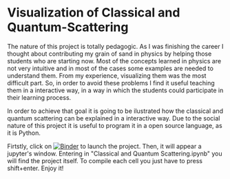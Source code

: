 # Visualization of Classical and Quantum-Scattering

The nature of this project is totally pedagogic. As I was finishing the
career I thought about contributing my grain of sand in physics by helping
those students who are starting now. Most of the concepts learned in physics
are not very intuitive and in most of the cases some examples are needed
to understand them. From my experience, visualizing them was the most
difficult part. So, in order to avoid these problems I find it useful teaching
them in a interactive way, in a way in which the students could participate
in their learning process.

In order to achieve that goal it is going to be ilustrated how the classical and
quantum scattering can be explained in a interactive way. Due to the social
nature of this project it is useful to program it in a open source language,
as it is Python.

Firtstly, click on [![Binder](https://mybinder.org/badge.svg)](https://mybinder.org/v2/gh/Aitorpg/Visualization-of-Classical-and-Quantum-Scattering/master) to launch the project. Then, it will appear a jupyter's window. Entering in "Classical and Quantum Scattering.ipynb" you will find the project itself. To compile each cell you just have to press shift+enter. Enjoy it!

